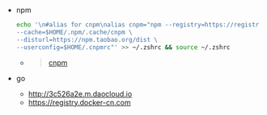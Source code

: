 - npm

    ```bash
    echo '\n#alias for cnpm\nalias cnpm="npm --registry=https://registry.npm.taobao.org \
    --cache=$HOME/.npm/.cache/cnpm \
    --disturl=https://npm.taobao.org/dist \
    --userconfig=$HOME/.cnpmrc"' >> ~/.zshrc && source ~/.zshrc
    ```

    - > [cnpm](https://npm.taobao.org/)

- go
    - http://3c526a2e.m.daocloud.io
    - https://registry.docker-cn.com